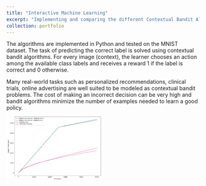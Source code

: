```yaml
---
title: "Interactive Machine Learning"
excerpt: "Implementing and comparing the different Contextual Bandit Algorithms on MNIST dataset<br/><img src='/images/thumbnail_bandit.png'>"
collection: portfolio
---
```


The algorithms are implemented in Python and tested on the MNIST dataset. The task of predicting the correct label is solved using contextual bandit algorithms. For every image (context), the learner chooses an action among the available class labels and receives a reward 1 if the label is correct and 0 otherwise.

Many real-world tasks such as personalized recommendations, clinical trials, online advertising are well suited to be modeled as contextual bandit problems. The cost of making an incorrect decision can be very high and bandit algorithms minimize the number of examples needed to learn a good policy.

<img src="/images/thumbnail_bandit.png" width="50%"/>